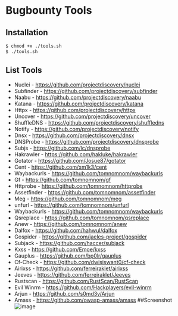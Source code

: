 # Bugbounty Tools

## Installation
```bash
$ chmod +x ./tools.sh
$ ./tools.sh
```
## List Tools
- Nuclei - https://github.com/projectdiscovery/nuclei
- Subfinder - https://github.com/projectdiscovery/subfinder
- Naabu - https://github.com/projectdiscovery/naabu
- Katana - https://github.com/projectdiscovery/katana
- Httpx - https://github.com/projectdiscovery/httpx
- Uncover - https://github.com/projectdiscovery/uncover
- ShuffleDNS - https://github.com/projectdiscovery/shuffledns
- Notify - https://github.com/projectdiscovery/notify
- Dnsx - https://github.com/projectdiscovery/dnsx
- DNSProbe - https://github.com/projectdiscovery/dnsprobe
- Subjs - https://github.com/lc/dnsprobe
- Hakrawler - https://github.com/hakluke/hakrawler
- Gotator - https://github.com/Josue87/gotator
- Cent - https://github.com/xm1k3/cent
- Waybackurls - https://github.com/tomnomnom/waybackurls
- Gf - https://github.com/tomnomnom/gf
- Httprobe - https://github.com/tomnomnom/httprobe
- Assetfinder - https://github.com/tomnomnom/assetfinder
- Meg - https://github.com/tomnomnom/meg
- unfurl - https://github.com/tomnomnom/unfurl
- Waybackurls - https://github.com/tomnomnom/waybackurls
- Qsreplace - https://github.com/tomnomnom/qsreplace
- Anew - https://github.com/tomnomnom/anew
- Dalfox - https://github.com/hahwul/dalfox
- Gospider - https://github.com/jaeles-project/gospider
- Subjack - https://github.com/haccer/subjack
- Kxss - https://github.com/Emoe/kxss
- Gauplus - https://github.com/bp0lr/gauplus
- Cf-Check - https://github.com/dwisiswant0/cf-check
- Airixss - https://github.com/ferreiraklet/airixss
- Jeeves - https://github.com/ferreiraklet/Jeeves
- Rustscan - https://github.com/RustScan/RustScan
- Evil Winrm - https://github.com/Hackplayers/evil-winrm
- Arjun - https://github.com/s0md3v/Arjun
- Amass - https://github.com/owasp-amass/amass
##Screenshot
![image](https://user-images.githubusercontent.com/66077593/229372030-e16e0989-04c4-4727-a5dd-35ed06437d0c.png)

